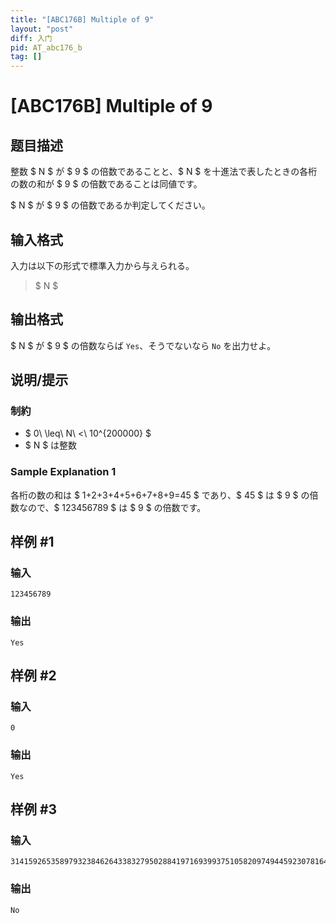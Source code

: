 ```yaml
---
title: "[ABC176B] Multiple of 9"
layout: "post"
diff: 入门
pid: AT_abc176_b
tag: []
---
```


# [ABC176B] Multiple of 9

## 题目描述

[problemUrl]: https://atcoder.jp/contests/abc176/tasks/abc176_b

整数 $ N $ が $ 9 $ の倍数であることと、$ N $ を十進法で表したときの各桁の数の和が $ 9 $ の倍数であることは同値です。

$ N $ が $ 9 $ の倍数であるか判定してください。

## 输入格式

入力は以下の形式で標準入力から与えられる。

> $ N $

## 输出格式

$ N $ が $ 9 $ の倍数ならば `Yes`、そうでないなら `No` を出力せよ。

## 说明/提示

### 制約

- $ 0\ \leq\ N\ <\ 10^{200000} $
- $ N $ は整数

### Sample Explanation 1

各桁の数の和は $ 1+2+3+4+5+6+7+8+9=45 $ であり、$ 45 $ は $ 9 $ の倍数なので、$ 123456789 $ は $ 9 $ の倍数です。

## 样例 #1

### 输入

```
123456789
```

### 输出

```
Yes
```

## 样例 #2

### 输入

```
0
```

### 输出

```
Yes
```

## 样例 #3

### 输入

```
31415926535897932384626433832795028841971693993751058209749445923078164062862089986280
```

### 输出

```
No
```


